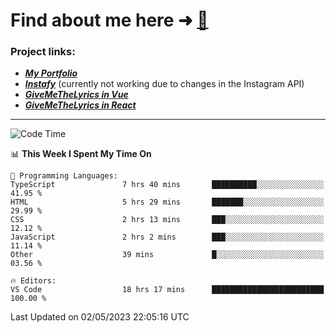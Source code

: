 # Find about me here ➜ [🧑](https://pauabella.dev)

### Project links:
- ***[My Portfolio](https://pauabella.dev)***
- ***[Instafy](https://instafy.me)*** (currently not working due to changes in the Instagram API)
- ***[GiveMeTheLyrics in Vue](https://lyrics.pauabella.dev)***
- ***[GiveMeTheLyrics in React](https://pauabella.dev/GiveMeTheLyrics)***

---
<!--START_SECTION:waka-->
![Code Time](http://img.shields.io/badge/Code%20Time-2%2C124%20hrs%2024%20mins-blue)

📊 **This Week I Spent My Time On** 

```text
💬 Programming Languages: 
TypeScript               7 hrs 40 mins       ██████████░░░░░░░░░░░░░░░   41.95 % 
HTML                     5 hrs 29 mins       ███████░░░░░░░░░░░░░░░░░░   29.99 % 
CSS                      2 hrs 13 mins       ███░░░░░░░░░░░░░░░░░░░░░░   12.12 % 
JavaScript               2 hrs 2 mins        ███░░░░░░░░░░░░░░░░░░░░░░   11.14 % 
Other                    39 mins             █░░░░░░░░░░░░░░░░░░░░░░░░   03.56 % 

🔥 Editors: 
VS Code                  18 hrs 17 mins      █████████████████████████   100.00 % 
```


 Last Updated on 02/05/2023 22:05:16 UTC
<!--END_SECTION:waka-->
